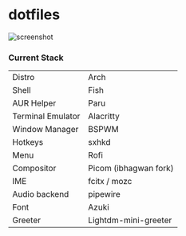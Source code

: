 # dotfiles

![screenshot](https://i.imgur.com/coUWiVT.png)

### Current Stack

| | |
| - | - |
| Distro | Arch | 
| Shell | Fish |
| AUR Helper | Paru |
| Terminal Emulator | Alacritty | 
| Window Manager | BSPWM | 
| Hotkeys | sxhkd |
| Menu | Rofi |
| Compositor | Picom (ibhagwan fork) |
| IME | fcitx / mozc |
| Audio backend | pipewire | 
| Font | Azuki |
| Greeter | Lightdm-mini-greeter |
